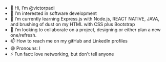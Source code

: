 - 👋 Hi, I’m @victorpadi
- 👀 I’m interested in software development
- 🌱 I’m currently learning Express.js with Node.js, REACT NATIVE, JAVA,  and brushing of dust on my HTML with CSS plus Bootstrap
- 💞️ I’m looking to collaborate on a project, designing or either plan a new one/refresh.
- 📫 How to reach me on my gitHub and LinkedIn profiles
- 😄 Pronouns: I
- ⚡ Fun fact: love networking, but don't tell anyone 

<!---
victorpadi/victorpadi is a ✨ special ✨ repository because its `README.md` (this file) appears on your GitHub profile.
You can click the Preview link to take a look at your changes.
--->
